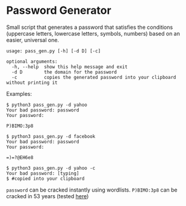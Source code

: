 # Password Generator
Small script that generates a password that satisfies the conditions (uppercase letters, lowercase letters, symbols, numbers) based on an easier, universal one.

```
usage: pass_gen.py [-h] [-d D] [-c]

optional arguments:
  -h, --help  show this help message and exit
  -d D        the domain for the password
  -c          copies the generated password into your clipboard without printing it
```

Examples:
``` 
$ python3 pass_gen.py -d yahoo
Your bad password: password
Your password:

P)BIMO:3p8

```
```
$ python3 pass_gen.py -d facebook
Your bad password: password
Your password:

=)=?@EH6e8

```
```
$ python3 pass_gen.py -d yahoo -c
Your bad password: [typing]
$ #copied into your clipboard
```

`password` can be cracked instantly using wordlists.
`P)BIMO:3p8` can be cracked in 53 years (tested [here](https://howsecureismypassword.net/))
